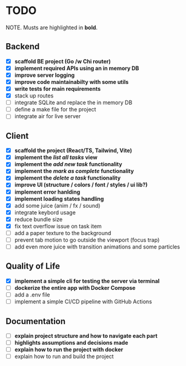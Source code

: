 # TODO

NOTE. Musts are highlighted in **bold**.

## Backend

- [x] **scaffold BE project (Go /w Chi router)**
- [x] **implement required APIs using an in memory DB**
- [x] **improve server logging**
- [x] **improve code maintainabilty with some utils**
- [x] **write tests for main requirements**
- [x] stack up routes
- [ ] integrate SQLite and replace the in memory DB
- [ ] define a make file for the project
- [ ] integrate air for live server

## Client

- [x] **scaffold the project (React/TS, Tailwind, Vite)**
- [x] **implement the _list all tasks_ view**
- [x] **implement the _add new task_ functionality**
- [x] **implement the _mark as complete_ functionality**
- [x] **implement the _delete a task_ functionality**
- [x] **improve UI (structure / colors / font / styles / ui lib?)**
- [x] **implement error hanlding**
- [x] **implement loading states handling**
- [x] add some juice (anim / fx / sound)
- [x] integrate keybord usage
- [x] reduce bundle size
- [x] fix text overflow issue on task item
- [ ] add a paper texture to the background
- [ ] prevent tab motion to go outside the viewport (focus trap)
- [ ] add even more juice with transition animations and some particles

## Quality of Life

- [x] **implement a simple cli for testing the server via terminal**
- [ ] **dockerize the entire app with Docker Compose**
- [ ] add a .env file
- [ ] implement a simple CI/CD pipeline with GitHub Actions

## Documentation

- [ ] **explain project structure and how to navigate each part**
- [ ] **highlights assumptions and decisions made**
- [ ] **explain how to run the project with docker**
- [ ] explain how to run and build the project
